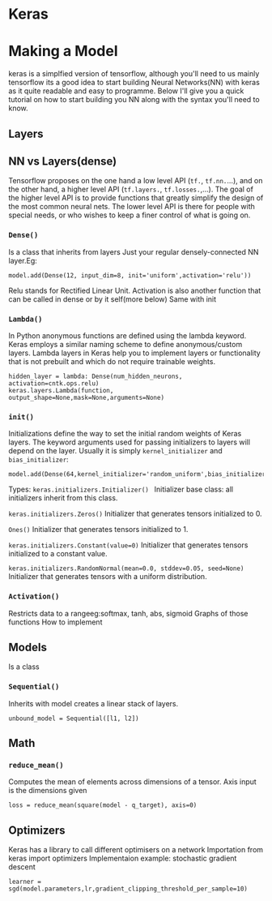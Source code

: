 # Keras

# Making a  Model
keras is a simplfied version of tensorflow, although you'll need to us mainly tensorflow its a good idea to start building Neural Networks(NN) with keras as it quite readable and easy to programme. Below I'll give you a quick tutorial on how to start building you NN along with the syntax you'll need to know.

## Layers

## NN vs Layers(dense)
Tensorflow proposes on the one hand a low level API (`tf.`, `tf.nn.`...), and on the other hand, a higher level API (`tf.layers.`, `tf.losses.`,...).
The goal of the higher level API is to provide functions that greatly simplify the design of the most common neural nets. The lower level API is there for people with special needs, or who wishes to keep a finer control of what is going on.

### `Dense()`
Is a class that inherits from layers
Just your regular densely-connected NN layer.Eg:
```
model.add(Dense(12, input_dim=8, init='uniform',activation='relu'))

```
Relu stands for Rectified Linear Unit.
Activation is also another function that can be called in dense or by it self(more below)
Same with init

### `Lambda()`
In Python anonymous functions are defined using the lambda keyword.
Keras employs a similar naming scheme to define anonymous/custom layers. Lambda layers in Keras help you to implement layers or functionality that is not prebuilt and which do not require trainable weights.
```
hidden_layer = lambda: Dense(num_hidden_neurons, activation=cntk.ops.relu)
keras.layers.Lambda(function, output_shape=None,mask=None,arguments=None)
```

### `init()`
Initializations define the way to set the initial random weights of Keras layers.
The keyword arguments used for passing initializers to layers will depend on the layer. Usually it is simply `kernel_initializer` and `bias_initializer`:
```
model.add(Dense(64,kernel_initializer='random_uniform',bias_initializer='zeros'))
```
Types:
`keras.initializers.Initializer() `
Initializer base class: all initializers inherit from this class.

`keras.initializers.Zeros()`
Initializer that generates tensors initialized to 0.

`Ones()`
Initializer that generates tensors initialized to 1.

`keras.initializers.Constant(value=0)`
Initializer that generates tensors initialized to a constant value.


`keras.initializers.RandomNormal(mean=0.0, stddev=0.05, seed=None)`
Initializer that generates tensors with a uniform distribution.

### `Activation()`
Restricts data to a rangeeg:softmax, tanh, abs, sigmoid
Graphs of those functions
How to implement

## Models
Is a class

### `Sequential()`
Inherits with model creates a linear stack of layers.
```
unbound_model = Sequential([l1, l2])
```
## Math
### `reduce_mean()`
Computes the mean of elements across dimensions of a tensor. Axis input is the dimensions given
```
loss = reduce_mean(square(model - q_target), axis=0)
```
## Optimizers
Keras has a library to call different optimisers on a network
Importation from keras import optimizers
Implementaion example: stochastic gradient descent
``` 
learner = sgd(model.parameters,lr,gradient_clipping_threshold_per_sample=10)
```





